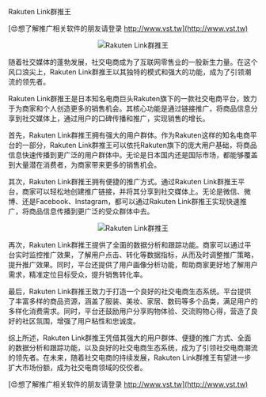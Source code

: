 Rakuten Link群推王

[😍想了解推广相关软件的朋友请登录 http://www.vst.tw](http://www.vst.tw)

 <center><img src="https://vst.tw/MP4/tuiguang/png/2.png" alt="Rakuten Link群推王"></center>

随着社交媒体的蓬勃发展，社交电商成为了互联网零售业的一股新生力量。在这个风口浪尖上，Rakuten Link群推王以其独特的模式和强大的功能，成为了引领潮流的领先者。

Rakuten Link群推王是日本知名电商巨头Rakuten旗下的一款社交电商平台，致力于为商家和个人创造更多的销售机会。其核心功能是通过链接推广，将商品信息分享到社交媒体上，通过用户的口碑传播和推广，实现销售的增长。

首先，Rakuten Link群推王拥有强大的用户群体。作为Rakuten这样的知名电商平台的一部分，Rakuten Link群推王可以依托Rakuten旗下的庞大用户基础，将商品信息快速传播到更广泛的用户群体中。无论是日本国内还是国际市场，都能够覆盖到大量潜在消费者，为商家带来更多的销售机会。

其次，Rakuten Link群推王拥有便捷的推广方式。通过Rakuten Link群推王平台，商家可以轻松地创建推广链接，并将其分享到社交媒体上。无论是微信、微博、还是Facebook、Instagram，都可以通过Rakuten Link群推王实现快速推广，将商品信息传播到更广泛的受众群体中去。

 <center><img src="https://vst.tw/MP4/tuiguang/png/1.png" alt="Rakuten Link群推王"></center>

再次，Rakuten Link群推王提供了全面的数据分析和跟踪功能。商家可以通过平台实时监控推广效果，了解用户点击、转化等数据指标，从而及时调整推广策略，提升推广效果。同时，平台还提供了用户画像分析功能，帮助商家更好地了解用户需求，精准定位目标受众，提升销售转化率。

最后，Rakuten Link群推王致力于打造一个良好的社交电商生态系统。平台提供了丰富多样的商品资源，涵盖了服装、美妆、家居、数码等多个品类，满足用户的多样化消费需求。同时，平台还鼓励用户分享购物体验、交流购物心得，营造了良好的社区氛围，增强了用户粘性和忠诚度。

综上所述，Rakuten Link群推王凭借其强大的用户群体、便捷的推广方式、全面的数据分析和跟踪功能，以及良好的社交电商生态系统，成为了引领社交电商潮流的领先者。在未来，随着社交电商的持续发展，Rakuten Link群推王有望进一步扩大市场份额，成为社交电商领域的佼佼者。

[😍想了解推广相关软件的朋友请登录 http://www.vst.tw](http://www.vst.tw)



